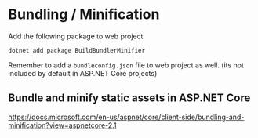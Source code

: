 # Bundling / Minification

Add the following package to web project

```
dotnet add package BuildBundlerMinifier
```

Remember to add a `bundleconfig.json` file to web project as well. 
(its not included by default in ASP.NET Core projects)


## Bundle and minify static assets in ASP.NET Core
https://docs.microsoft.com/en-us/aspnet/core/client-side/bundling-and-minification?view=aspnetcore-2.1
